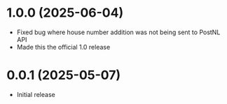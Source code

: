 # 1.0.0 (2025-06-04)

- Fixed bug where house number addition was not being sent to PostNL API
- Made this the official 1.0 release

# 0.0.1 (2025-05-07)

- Initial release
